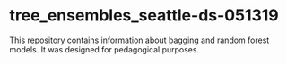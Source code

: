 # tree_ensembles_seattle-ds-051319

This repository contains information about bagging and random forest models. It was designed for pedagogical purposes.

